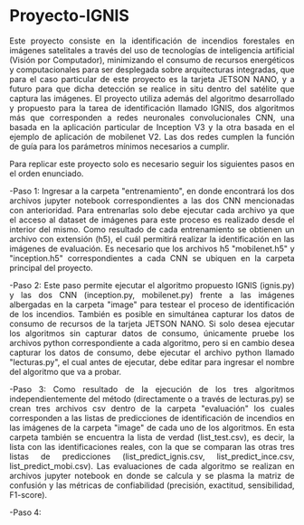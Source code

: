 # Proyecto-IGNIS
<div align = "justify">Este proyecto consiste en la identificación de incendios forestales en imágenes satelitales a través del uso de tecnologías de inteligencia artificial (Visión por Computador), minimizando el consumo de recursos energéticos y computacionales para ser desplegada sobre arquitecturas integradas, que para el caso particular de este proyecto es la tarjeta JETSON NANO, y a futuro para que dicha detección se realice in situ dentro del satélite que captura las imágenes.  El proyecto utiliza además del algoritmo desarrollado y propuesto para la tarea de identificación llamado IGNIS, dos algoritmos más que corresponden a redes neuronales convolucionales CNN, una basada en la aplicación particular de Inception V3 y la otra basada en el ejemplo de aplicación de mobilenet V2. Las dos redes cumplen la función de guía para los parámetros mínimos necesarios a cumplir.
  
Para replicar este proyecto solo es necesario seguir los siguientes pasos en el orden enunciado.
  
-Paso 1: Ingresar a la carpeta "entrenamiento", en donde encontrará los dos archivos jupyter notebook correspondientes a las dos CNN mencionadas con anterioridad.  Para entrenarlas solo debe ejecutar cada archivo ya que el acceso al dataset de imágenes para este proceso es realizado desde el interior del mismo.  Como resultado de cada entrenamiento se obtienen un archivo con extensión (h5), el cuál permitirá realizar la identificación en las imágenes de evaluación.  Es necesario que los archivos h5 "mobilenet.h5" y "inception.h5" correspondientes a cada CNN se ubiquen en la carpeta principal del proyecto.
  
-Paso 2: Este paso permite ejecutar el algoritmo propuesto IGNIS (ignis.py) y las dos CNN (inception.py, mobilenet.py) frente a las imágenes albergadas en la carpeta "image" para testear el proceso de identificación de los incendios.  También es posible en simultánea capturar los datos de consumo de recursos de la tarjeta JETSON NANO.  Si solo desea ejecutar los algoritmos sin capturar datos de consumo, únicamente pruebe los archivos python correspondiente a cada algoritmo, pero si en cambio desea capturar los datos de consumo, debe ejecutar el archivo python llamado "lecturas.py", el cual antes de ejecutar, debe editar para ingresar el nombre del algoritmo que va a probar.
  
  -Paso 3: Como resultado de la ejecución de los tres algoritmos independientemente del método (directamente o a través de lecturas.py) se crean  tres archivos csv dentro de la carpeta "evaluación" los cuales corresponden a las listas de predicciones de identificación de incendios en las imágenes de la carpeta "image" de cada uno de los algoritmos.  En esta carpeta también se encuentra la lista de verdad (list_test.csv), es decir, la lista con las identificaciones reales, con la que se comparan las otras tres listas de predicciones (list_predict_ignis.csv, list_predict_ince.csv, list_predict_mobi.csv).  Las evaluaciones de cada algoritmo se realizan en archivos jupyter notebook en donde se calcula y se plasma la matriz de confusión y las métricas de confiabilidad (precisión, exactitud, sensibilidad, F1-score).
  
  -Paso 4: 
